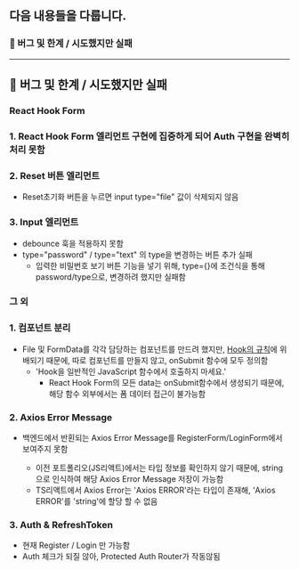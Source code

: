 ## 다음 내용들을 다룹니다.

### 🐛 버그 및 한계 / 시도했지만 실패

---

## 🐛 버그 및 한계 / 시도했지만 실패

### React Hook Form

### 1. React Hook Form 엘리먼트 구현에 집중하게 되어 Auth 구현을 완벽히 처리 못함

### 2. Reset 버튼 엘리먼트

- Reset초기화 버튼을 누르면 input type="file" 값이 삭제되지 않음

### 3. Input 엘리먼트

- debounce 훅을 적용하지 못함
- type="password" / type="text" 의 type을 변경하는 버튼 추가 실패
  - 입력한 비밀번호 보기 버튼 기능을 넣기 위해, type={}에 조건식을 통해 password/type으로, 변경하려 했지만 실패함

### 그 외

### 1. 컴포넌트 분리

- File 및 FormData를 각각 담당하는 컴포넌트를 만드려 했지만, [Hook의 규칙](https://ko.reactjs.org/docs/hooks-rules.html 'Hook의 규칙')에 위배되기 때문에, 따로 컴포넌트를 만들지 않고, onSubmit 함수에 모두 정의함
  - 'Hook을 일반적인 JavaScript 함수에서 호출하지 마세요.'
    - React Hook Form의 모든 data는 onSubmit함수에서 생성되기 때문에, 해당 함수 외부에서는 폼 데이터 접근이 불가능함

### 2. Axios Error Message

- 백엔드에서 반횐되는 Axios Error Message를 RegisterForm/LoginForm에서 보여주지 못함

  - 이전 포트폴리오(JS리액트)에서는 타입 정보를 확인하지 않기 때문에, string으로 인식하여 해당 Axios Error Message 저장이 가능함
  - TS리액트에서 Axios Error는 'Axios ERROR'라는 타입이 존재해, 'Axios ERROR'를 'string'에 할당 할 수 없음

### 3. Auth & RefreshToken

- 현재 Register / Login 만 가능함
- Auth 체크가 되질 않아, Protected Auth Router가 작동않됨
